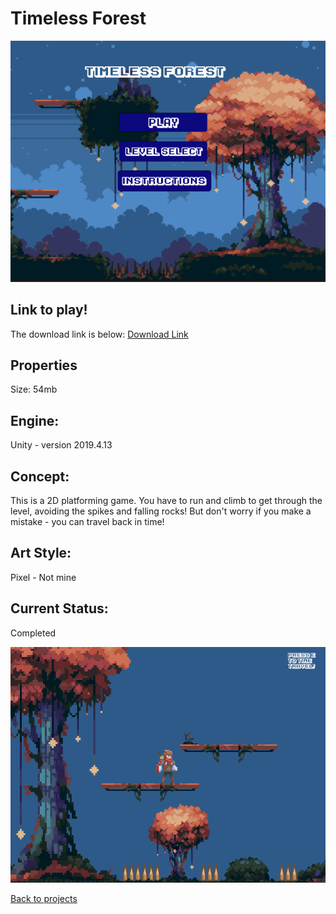 # Timeless Forest

![TimelessForestBanner](Timeless_Forest_Menu.PNG)

## Link to play!
The download link is below:
[Download Link](..\timeless_forest_data\timeless_forest.exe)

## Properties
Size: 54mb

## Engine:
Unity - version 2019.4.13

## Concept:
This is a 2D platforming game. You have to run and climb to get through the level, avoiding the spikes and falling rocks! 
But don't worry if you make a mistake - you can travel back in time! 

## Art Style: 
Pixel - Not mine

## Current Status:
Completed 

![TimelessForestGameplay](Timeless_Forest.PNG)

[Back to projects](projects.md)
